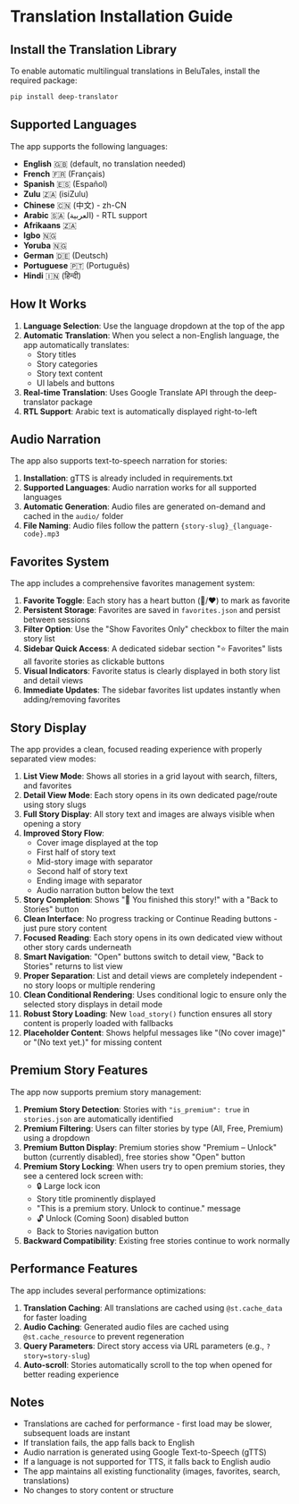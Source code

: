 # Translation Installation Guide

## Install the Translation Library

To enable automatic multilingual translations in BeluTales, install the required package:

```bash
pip install deep-translator
```

## Supported Languages

The app supports the following languages:
- **English** 🇬🇧 (default, no translation needed)
- **French** 🇫🇷 (Français)
- **Spanish** 🇪🇸 (Español)
- **Zulu** 🇿🇦 (isiZulu)
- **Chinese** 🇨🇳 (中文) - zh-CN
- **Arabic** 🇸🇦 (العربية) - RTL support
- **Afrikaans** 🇿🇦
- **Igbo** 🇳🇬
- **Yoruba** 🇳🇬
- **German** 🇩🇪 (Deutsch)
- **Portuguese** 🇵🇹 (Português)
- **Hindi** 🇮🇳 (हिन्दी)

## How It Works

1. **Language Selection**: Use the language dropdown at the top of the app
2. **Automatic Translation**: When you select a non-English language, the app automatically translates:
   - Story titles
   - Story categories
   - Story text content
   - UI labels and buttons
3. **Real-time Translation**: Uses Google Translate API through the deep-translator package
4. **RTL Support**: Arabic text is automatically displayed right-to-left

## Audio Narration

The app also supports text-to-speech narration for stories:

1. **Installation**: gTTS is already included in requirements.txt
2. **Supported Languages**: Audio narration works for all supported languages
3. **Automatic Generation**: Audio files are generated on-demand and cached in the `audio/` folder
4. **File Naming**: Audio files follow the pattern `{story-slug}_{language-code}.mp3`

## Favorites System

The app includes a comprehensive favorites management system:

1. **Favorite Toggle**: Each story has a heart button (🤍/❤️) to mark as favorite
2. **Persistent Storage**: Favorites are saved in `favorites.json` and persist between sessions
3. **Filter Option**: Use the "Show Favorites Only" checkbox to filter the main story list
4. **Sidebar Quick Access**: A dedicated sidebar section "⭐ Favorites" lists all favorite stories as clickable buttons
5. **Visual Indicators**: Favorite status is clearly displayed in both story list and detail views
6. **Immediate Updates**: The sidebar favorites list updates instantly when adding/removing favorites

## Story Display

The app provides a clean, focused reading experience with properly separated view modes:

1. **List View Mode**: Shows all stories in a grid layout with search, filters, and favorites
2. **Detail View Mode**: Each story opens in its own dedicated page/route using story slugs
3. **Full Story Display**: All story text and images are always visible when opening a story
4. **Improved Story Flow**: 
   - Cover image displayed at the top
   - First half of story text
   - Mid-story image with separator
   - Second half of story text
   - Ending image with separator
   - Audio narration button below the text
5. **Story Completion**: Shows "🎉 You finished this story!" with a "Back to Stories" button
6. **Clean Interface**: No progress tracking or Continue Reading buttons - just pure story content
7. **Focused Reading**: Each story opens in its own dedicated view without other story cards underneath
8. **Smart Navigation**: "Open" buttons switch to detail view, "Back to Stories" returns to list view
9. **Proper Separation**: List and detail views are completely independent - no story loops or multiple rendering
10. **Clean Conditional Rendering**: Uses conditional logic to ensure only the selected story displays in detail mode
11. **Robust Story Loading**: New `load_story()` function ensures all story content is properly loaded with fallbacks
12. **Placeholder Content**: Shows helpful messages like "(No cover image)" or "(No text yet.)" for missing content

## Premium Story Features

The app now supports premium story management:

1. **Premium Story Detection**: Stories with `"is_premium": true` in `stories.json` are automatically identified
2. **Premium Filtering**: Users can filter stories by type (All, Free, Premium) using a dropdown
3. **Premium Button Display**: Premium stories show "Premium – Unlock" button (currently disabled), free stories show "Open" button
4. **Premium Story Locking**: When users try to open premium stories, they see a centered lock screen with:
   - 🔒 Large lock icon
   - Story title prominently displayed
   - "This is a premium story. Unlock to continue." message
   - 🔓 Unlock (Coming Soon) disabled button
   - Back to Stories navigation button
5. **Backward Compatibility**: Existing free stories continue to work normally

## Performance Features

The app includes several performance optimizations:

1. **Translation Caching**: All translations are cached using `@st.cache_data` for faster loading
2. **Audio Caching**: Generated audio files are cached using `@st.cache_resource` to prevent regeneration
3. **Query Parameters**: Direct story access via URL parameters (e.g., `?story=story-slug`)
4. **Auto-scroll**: Stories automatically scroll to the top when opened for better reading experience

## Notes

- Translations are cached for performance - first load may be slower, subsequent loads are instant
- If translation fails, the app falls back to English
- Audio narration is generated using Google Text-to-Speech (gTTS)
- If a language is not supported for TTS, it falls back to English audio
- The app maintains all existing functionality (images, favorites, search, translations)
- No changes to story content or structure
